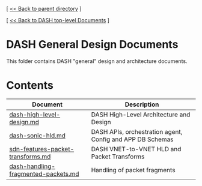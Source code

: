 [ [ << Back to parent directory](../README.md) ]

[ [ << Back to DASH top-level Documents](../../README.md#contents) ]

# DASH General Design Documents

This folder contains DASH "general" design and architecture documents.

# Contents

| Document                                               | Description                                |
| ------------------------------------------------------ | ------------------------------------------ |
| [dash-high-level-design.md](dash-high-level-design.md) | DASH High-Level Architecture and Design |
| [dash-sonic-hld.md](dash-sonic-hld.md) | DASH APIs, orchestration agent, Config and APP DB Schemas |
| [sdn-features-packet-transforms.md](sdn-features-packet-transforms.md) | DASH VNET-to-VNET HLD and Packet Transforms   |
| [dash-handling-fragmented-packets.md](dash-handling-fragmented-packets.md)| Handling of packet fragments |
